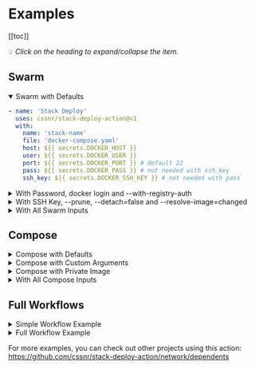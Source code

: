 # Examples

[[toc]]

💡 _Click on the heading to expand/collapse the item._

## Swarm

<details open><summary>Swarm with Defaults</summary>

```yaml
- name: 'Stack Deploy'
  uses: cssnr/stack-deploy-action@v1
  with:
    name: 'stack-name'
    file: 'docker-compose.yaml'
    host: ${{ secrets.DOCKER_HOST }}
    user: ${{ secrets.DOCKER_USER }}
    port: ${{ secrets.DOCKER_PORT }} # default 22
    pass: ${{ secrets.DOCKER_PASS }} # not needed with ssh_key
    ssh_key: ${{ secrets.DOCKER_SSH_KEY }} # not needed with pass
```

</details>
<details><summary>With Password, docker login and --with-registry-auth</summary>

```yaml
- name: 'Stack Deploy'
  uses: cssnr/stack-deploy-action@v1
  with:
    name: 'stack-name'
    file: 'docker-compose-swarm.yaml'
    host: ${{ secrets.DOCKER_HOST }}
    port: ${{ secrets.DOCKER_PORT }}
    user: ${{ secrets.DOCKER_USER }}
    pass: ${{ secrets.DOCKER_PASS }}
    registry_host: 'ghcr.io'
    registry_user: ${{ vars.GHCR_USER }}
    registry_pass: ${{ secrets.GHCR_PASS }}
```

</details>
<details><summary>With SSH Key, --prune, --detach=false and --resolve-image=changed</summary>

```yaml
- name: 'Stack Deploy'
  uses: cssnr/stack-deploy-action@v1
  with:
    name: 'stack-name'
    file: 'docker-compose-swarm.yaml'
    host: ${{ secrets.DOCKER_HOST }}
    port: ${{ secrets.DOCKER_PORT }}
    user: ${{ secrets.DOCKER_USER }}
    ssh_key: ${{ secrets.DOCKER_SSH_KEY }}
    detach: false
    prune: true
    resolve_image: 'changed'
```

</details>
<details><summary>With All Swarm Inputs</summary>

```yaml
- name: 'Stack Deploy'
  uses: cssnr/stack-deploy-action@v1
  with:
    name: 'stack-name'
    file: 'docker-compose-swarm.yaml'
    host: ${{ secrets.DOCKER_HOST }}
    port: ${{ secrets.DOCKER_PORT }}
    user: ${{ secrets.DOCKER_USER }}
    pass: ${{ secrets.DOCKER_PASS }} # not needed with ssh_key
    ssh_key: ${{ secrets.DOCKER_SSH_KEY }} # not needed with pass
    env_file: 'stack.env'
    detach: true
    prune: false
    resolve_image: 'always'
    registry_auth: true # not needed with registry_pass/registry_user
    registry_host: 'ghcr.io'
    registry_user: ${{ vars.GHCR_USER }}
    registry_pass: ${{ secrets.GHCR_PASS }}
    summary: true
```

</details>

## Compose

<details><summary>Compose with Defaults</summary>

```yaml
- name: 'Compose Deploy'
  uses: cssnr/stack-deploy-action@v1
  with:
    name: 'stack-name'
    file: 'docker-compose.yaml'
    host: ${{ secrets.DOCKER_HOST }}
    port: ${{ secrets.DOCKER_PORT }}
    user: ${{ secrets.DOCKER_USER }}
    ssh_key: ${{ secrets.DOCKER_SSH_KEY }}
    mode: compose
```

</details>
<details><summary>Compose with Custom Arguments</summary>

```yaml
- name: 'Compose Deploy'
  uses: cssnr/stack-deploy-action@v1
  with:
    name: 'stack-name'
    file: 'docker-compose.yaml'
    host: ${{ secrets.DOCKER_HOST }}
    port: ${{ secrets.DOCKER_PORT }}
    user: ${{ secrets.DOCKER_USER }}
    ssh_key: ${{ secrets.DOCKER_SSH_KEY }}
    mode: compose
    args: --remove-orphans --force-recreate
```

Note: these are the default arguments. If you use `args` this will override the default arguments unless they are included.
You can disable them by passing an empty string. For more details, see the compose up [docs](https://docs.docker.com/reference/cli/docker/compose/up/).

</details>
<details><summary>Compose with Private Image</summary>

```yaml
- name: 'Compose Deploy'
  uses: cssnr/stack-deploy-action@v1
  with:
    name: 'stack-name'
    file: 'docker-compose.yaml'
    host: ${{ secrets.DOCKER_HOST }}
    port: ${{ secrets.DOCKER_PORT }}
    user: ${{ secrets.DOCKER_USER }}
    ssh_key: ${{ secrets.DOCKER_SSH_KEY }}
    registry_host: 'ghcr.io'
    registry_user: ${{ vars.GHCR_USER }}
    registry_pass: ${{ secrets.GHCR_PASS }}
    mode: compose
```

</details>
<details><summary>With All Compose Inputs</summary>

```yaml
- name: 'Stack Deploy'
  uses: cssnr/stack-deploy-action@v1
  with:
    name: 'stack-name'
    file: 'docker-compose-swarm.yaml'
    host: ${{ secrets.DOCKER_HOST }}
    port: ${{ secrets.DOCKER_PORT }}
    user: ${{ secrets.DOCKER_USER }}
    pass: ${{ secrets.DOCKER_PASS }} # not needed with ssh_key
    ssh_key: ${{ secrets.DOCKER_SSH_KEY }} # not needed with pass
    env_file: 'stack.env'
    registry_host: 'ghcr.io'
    registry_user: ${{ vars.GHCR_USER }}
    registry_pass: ${{ secrets.GHCR_PASS }}
    mode: compose
    args: --remove-orphans --force-recreate
    summary: true
```

</details>

## Full Workflows

<details><summary>Simple Workflow Example</summary>

```yaml
name: 'Stack Deploy Action'

on:
  push:

jobs:
  deploy:
    name: 'Deploy'
    runs-on: ubuntu-latest
    timeout-minutes: 5

    steps:
      - name: 'Checkout'
        uses: actions/checkout@v4

      - name: 'Stack Deploy'
        uses: cssnr/stack-deploy-action@v1
        with:
          name: 'stack-name'
          file: 'docker-compose-swarm.yaml'
          host: ${{ secrets.DOCKER_HOST }}
          port: ${{ secrets.DOCKER_PORT }}
          user: ${{ secrets.DOCKER_USER }}
          pass: ${{ secrets.DOCKER_PASS }}
```

</details>
<details><summary>Full Workflow Example</summary>

```yaml
name: 'Stack Deploy Action'

on:
  workflow_dispatch:
    inputs:
      tags:
        description: 'Tags: comma,separated'
        required: true
        default: 'latest'

env:
  REGISTRY: 'ghcr.io'

concurrency:
  group: ${{ github.workflow }}
  cancel-in-progress: true

jobs:
  build:
  name: 'Build'
  runs-on: ubuntu-latest
  timeout-minutes: 15
  permissions:
    packages: write

  steps:
    - name: 'Checkout'
      uses: actions/checkout@v4

    - name: 'Setup Buildx'
      uses: docker/setup-buildx-action@v2
      with:
        platforms: 'linux/amd64,linux/arm64'

    - name: 'Docker Login'
      uses: docker/login-action@v3
      with:
        registry: $${{ env.REGISTRY }}
        username: ${{ secrets.GHCR_USER }}
        password: ${{ secrets.GHCR_PASS }}

    - name: 'Generate Tags'
      id: tags
      uses: cssnr/docker-tags-action@v1
      with:
        images: $${{ env.REGISTRY }}/${{ github.repository }}
        tags: ${{ inputs.tags }}

    - name: 'Build and Push'
      uses: docker/build-push-action@v6
      with:
        context: .
        platforms: 'linux/amd64,linux/arm64'
        push: true
        tags: ${{ steps.tags.outputs.tags }}
        labels: ${{ steps.tags.outputs.labels }}

  deploy:
    name: 'Deploy'
    runs-on: ubuntu-latest
    timeout-minutes: 5
    needs: [build]

    steps:
      - name: 'Checkout'
        uses: actions/checkout@v4

      - name: 'Stack Deploy'
        uses: cssnr/stack-deploy-action@v1
        with:
          name: 'stack-name'
          file: 'docker-compose-swarm.yaml'
          host: ${{ secrets.DOCKER_HOST }}
          port: ${{ secrets.DOCKER_PORT }}
          user: ${{ secrets.DOCKER_USER }}
          ssh_key: ${{ secrets.DOCKER_SSH_KEY }}

  cleanup:
    name: 'Cleanup'
    runs-on: ubuntu-latest
    timeout-minutes: 5
    needs: deploy
    permissions:
      contents: read
      packages: write

    steps:
      - name: 'Purge Cache'
        uses: cssnr/cloudflare-purge-cache-action@v2
        with:
          token: ${{ secrets.CLOUDFLARE_API_TOKEN }}
          zones: cssnr.com
```

</details>

For more examples, you can check out other projects using this action:  
https://github.com/cssnr/stack-deploy-action/network/dependents
